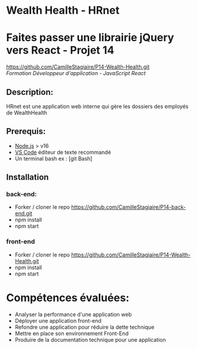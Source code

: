 # Wealth Health - HRnet

# Faites passer une librairie jQuery vers React - Projet 14  
https://github.com/CamilleStagiaire/P14-Wealth-Health.git  
*Formation Développeur d'application - JavaScript React*

## Description:
HRnet est une application web interne qui gère les dossiers des employés de WealthHealth  

## Prerequis:
- [Node.js](https://nodejs.org/en/) > v16  
- [VS Code](https://code.visualstudio.com/) éditeur de texte recommandé   
- Un terminal bash ex : [git Bash]  

## Installation

### back-end: 
- Forker / cloner le repo https://github.com/CamilleStagiaire/P14-back-end.git  
- npm install  
- npm start  

### front-end 
- Forker / cloner le repo https://github.com/CamilleStagiaire/P14-Wealth-Health.git  
- npm install  
- npm start  

# Compétences évaluées:
- Analyser la performance d'une application web  
- Déployer une application front-end  
- Refondre une application pour réduire la dette technique  
- Mettre en place son environnement Front-End  
- Produire de la documentation technique pour une application
